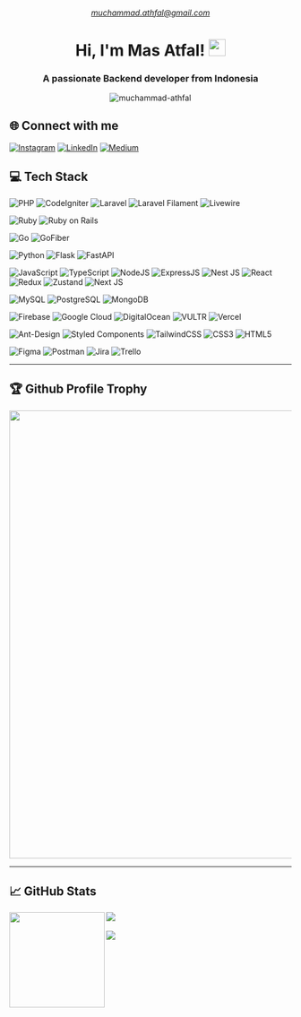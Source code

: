 <h6 align="center">
  <a href="mailto:muchammad.athfal@gmail.com">muchammad.athfal@gmail.com</a>
</h6>

<h1 align="center">
  Hi, I'm Mas Atfal!
  <img src="https://media.giphy.com/media/hvRJCLFzcasrR4ia7z/giphy.gif" width="30">
</h1>

<h3 align="center">A passionate Backend developer from Indonesia</h3>

<p align="center">
  <img src="https://komarev.com/ghpvc/?username=muchammad-athfal&label=Profile%20Views&color=0e75b6&style=for-the-badge" alt="muchammad-athfal" />
</p>

## 🌐 Connect with me
[![Instagram](https://img.shields.io/badge/Instagram-white?logo=instagram)](https://instagram.com/mas_atfal) [![LinkedIn](https://img.shields.io/badge/LinkedIn-%230077B5.svg?logo=linkedin&logoColor=white)](https://linkedin.com/in/muchammad-athfal) [![Medium](https://img.shields.io/badge/Medium-12100E?logo=medium&logoColor=white)](https://medium.com/@mas-atfal) 

## 💻 Tech Stack
![PHP](https://img.shields.io/badge/php-%23777BB4.svg?style=for-the-badge&logo=php&logoColor=white)
![CodeIgniter](https://img.shields.io/badge/CodeIgniter-%23DD4814.svg?style=for-the-badge&logo=codeigniter&logoColor=white)
![Laravel](https://img.shields.io/badge/laravel-%23FF2D20.svg?style=for-the-badge&logo=laravel&logoColor=white)
![Laravel Filament](https://img.shields.io/badge/filament-%231E40AF.svg?style=for-the-badge&logo=filament&logoColor=white)
![Livewire](https://img.shields.io/badge/livewire-%23653AAF.svg?style=for-the-badge&logo=livewire&logoColor=white)

![Ruby](https://img.shields.io/badge/ruby-%23CC342D.svg?style=for-the-badge&logo=ruby&logoColor=white)
![Ruby on Rails](https://img.shields.io/badge/ruby%20on%20rails-%23CC0000.svg?style=for-the-badge&logo=rubyonrails&logoColor=white)

![Go](https://img.shields.io/badge/go-%2300ADD8.svg?style=for-the-badge&logo=go&logoColor=white)
![GoFiber](https://img.shields.io/badge/gofiber-%2300ADD8.svg?style=for-the-badge&logo=go&logoColor=white)

![Python](https://img.shields.io/badge/python-%233776AB.svg?style=for-the-badge&logo=python&logoColor=white)
![Flask](https://img.shields.io/badge/flask-%23000.svg?style=for-the-badge&logo=flask&logoColor=white)
![FastAPI](https://img.shields.io/badge/fastapi-%2300A27F.svg?style=for-the-badge&logo=fastapi&logoColor=white)

![JavaScript](https://img.shields.io/badge/javascript-%23323330.svg?style=for-the-badge&logo=javascript&logoColor=%23F7DF1E)
![TypeScript](https://img.shields.io/badge/typescript-%23007ACC.svg?style=for-the-badge&logo=typescript&logoColor=white)
![NodeJS](https://img.shields.io/badge/node.js-6DA55F?style=for-the-badge&logo=node.js&logoColor=white)
![ExpressJS](https://img.shields.io/badge/express.js-%23404d59.svg?style=for-the-badge&logo=express&logoColor=white)
![Nest JS](https://img.shields.io/badge/nestjs-%23E0234E.svg?style=for-the-badge&logo=nestjs&logoColor=white)
![React](https://img.shields.io/badge/react-%2320232a.svg?style=for-the-badge&logo=react&logoColor=%2361DAFB)
![Redux](https://img.shields.io/badge/redux-%23593d88.svg?style=for-the-badge&logo=redux&logoColor=white)
![Zustand](https://img.shields.io/badge/zustand-%23223399.svg?style=for-the-badge&logo=zustand&logoColor=white)
![Next JS](https://img.shields.io/badge/Next-black?style=for-the-badge&logo=next.js&logoColor=white)

![MySQL](https://img.shields.io/badge/mysql-%2300f.svg?style=for-the-badge&logo=mysql&logoColor=white)
![PostgreSQL](https://img.shields.io/badge/postgresql-%23336791.svg?style=for-the-badge&logo=postgresql&logoColor=white)
![MongoDB](https://img.shields.io/badge/MongoDB-%234ea94b.svg?style=for-the-badge&logo=mongodb&logoColor=white)

![Firebase](https://img.shields.io/badge/firebase-%23039BE5.svg?style=for-the-badge&logo=firebase)
![Google Cloud](https://img.shields.io/badge/Google%20Cloud-%234285F4.svg?style=for-the-badge&logo=google-cloud&logoColor=white)
![DigitalOcean](https://img.shields.io/badge/DigitalOcean-%230080FF.svg?style=for-the-badge&logo=digitalocean&logoColor=white)
![VULTR](https://img.shields.io/badge/VULTR-%23007BFC.svg?style=for-the-badge&logo=vultr&logoColor=white)
![Vercel](https://img.shields.io/badge/vercel-%23000000.svg?style=for-the-badge&logo=vercel&logoColor=white)

![Ant-Design](https://img.shields.io/badge/-AntDesign-%230170FE?style=for-the-badge&logo=ant-design&logoColor=white)
![Styled Components](https://img.shields.io/badge/styled--components-DB7093?style=for-the-badge&logo=styled-components&logoColor=white)
![TailwindCSS](https://img.shields.io/badge/tailwindcss-%2338B2AC.svg?style=for-the-badge&logo=tailwind-css&logoColor=white)
![CSS3](https://img.shields.io/badge/css3-%231572B6.svg?style=for-the-badge&logo=css3&logoColor=white)
![HTML5](https://img.shields.io/badge/html5-%23E34F26.svg?style=for-the-badge&logo=html5&logoColor=white)

![Figma](https://img.shields.io/badge/figma-%23F24E1E.svg?style=for-the-badge&logo=figma&logoColor=white)
![Postman](https://img.shields.io/badge/Postman-FF6C37?style=for-the-badge&logo=postman&logoColor=white)
![Jira](https://img.shields.io/badge/jira-%230A0FFF.svg?style=for-the-badge&logo=jira&logoColor=white)
![Trello](https://img.shields.io/badge/Trello-%23026AA7.svg?style=for-the-badge&logo=Trello&logoColor=white)

---

## 🏆 Github Profile Trophy
<a href="https://github.com/muchammad-athfal/mas-atfal">
  <img width=800 src="https://github-profile-trophy.vercel.app/?username=mas-atfal&column=8&theme=gruvbox&no-frame=true"/>
</a>

---

## 📈 GitHub Stats

<div>
  <img height="170" align="left" src="https://github-readme-stats.vercel.app/api?username=mas-atfal&theme=react&hide_border=false&count_private=true&include_all_commits=true" />
  <img src="https://github-readme-stats.vercel.app/api/top-langs/?username=mas-atfal&theme=react&hide_border=false&include_all_commits=false&count_private=false&layout=compact" />
  <br><br>
</div>

<div>
  <img src="https://github-readme-streak-stats.herokuapp.com/?user=mas-atfal&theme=react&hide_border=false" />
</div>
